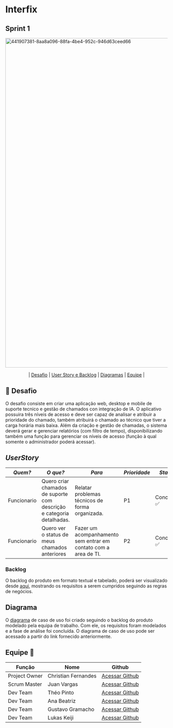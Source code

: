 <h1>Interfix</h1>

<h2>Sprint 1</h2>
<img width="1024" height="1024" alt="441907381-8aa8a096-88fa-4be4-952c-946d63ceed66" src="https://github.com/user-attachments/assets/ccec30ac-17d1-438f-a3b2-d0c1431cfbd8" />

<p align="center">
| <a href = "#desafio">Desafio</a> |
<a href = "#userstory">User Story e Backlog</a> |
<a href = "#diagrama">Diagramas</a> |
<a href = "#equipe">Equipe</a> |
</p>

## 🏅 Desafio <a id="desafio"></a>
O desafio consiste em criar uma aplicação web, desktop e mobile de suporte tecnico e gestão de chamados con integração de IA. O aplicativo possuira três níveis de acesso e deve ser capaz de analisar e atribuir a prioridade do chamado, também atribuirá o chamado ao técnico que tiver a carga horária mais baixa. Além da criação e gestão de chamadas, o sistema deverá gerar e gerenciar relatórios (com filtro de tempo), disponibilizando também uma função para gerenciar os níveis de acesso (função à qual somente o administrador poderá acessar).

## *UserStory* <a id="userstory"> </a>

|*Quem?*        | *O que?*                                                              |*Para*                                                                                | *Prioridade* | *Status*      |
|---------------|-----------------------------------------------------------------------|--------------------------------------------------------------------------------------|--------------|---------------| 
|Funcionario    | Quero criar chamados de suporte com descrição e categoria detalhadas. | Relatar problemas técnicos de forma organizada.                                      |P1            |Concluído ✅|
|Funcionario    | Quero ver o status de meus chamados anteriores                        | Fazer um acompanhamento sem entrar em contato com a area de TI.                      |P2            |Concluído ✅|


### Backlog
O backlog do produto em formato textual e tabelado, poderá ser visualizado desde [aqui](https://github.com/RenteriaJuan/Gestao-de-Chamados/blob/bcae397edbbc227ac981d20e611f2ca073bdc3ce/Backlog/Backlog%20do%20produto.txt), mostrando os requisitos a serem cumpridos seguindo as regras de negócios.  

## Diagrama <a id="diagrama"></a>

O [diagrama](https://github.com/RenteriaJuan/Gestao-de-Chamados/blob/main/Diagramas/ChamadosGestao.asta) de caso de uso foi criado seguindo o backlog do produto modelado pela equipa de trabalho. Com ele, os requisitos foram modelados e a fase de análise foi concluída. O diagrama de caso de uso pode ser acessado a partir do link fornecido anteriormente.

## Equipe 👥<a id="equipe"></a>

Função       | Nome                | Github                                                       |
------------ | --------------------| -------------------------------------------------------------|
Project Owner| Christian Fernandes | [Acessar Github](https://github.com/ChristianFernandesLemos) |
Scrum Master | Juan Vargas         | [Acessar Github](https://github.com/RenteriaJuan)            |
Dev Team     | Théo Pinto          | [Acessar Github](https://github.com/Thorphinm)               |
Dev Team     | Ana Beatriz         | [Acessar Github](https://github.com/Anasouza2802)            |
Dev Team     |Gustavo Gramacho     | [Acessar Github](https://github.com/gramachoo)               |
Dev Team     | Lukas Keiji         | [Acessar Github](https://github.com/Lucaskeiji)              |






